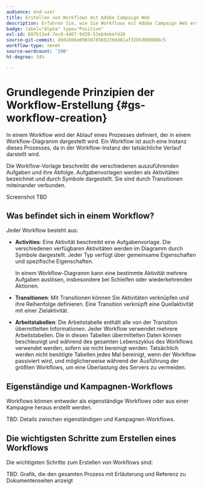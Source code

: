 ```yaml
---
audience: end-user
title: Erstellen von Workflows mit Adobe Campaign Web
description: Erfahren Sie, wie Sie Workflows mit Adobe Campaign Web erstellen
badge: label="Alpha" type="Positive"
exl-id: 687b13a4-7ec8-4d07-9d20-53eb4ebefd28
source-git-commit: d9d1666e0903d78560230dd81af32b53608686c5
workflow-type: tm+mt
source-wordcount: '290'
ht-degree: 34%

---
```



# Grundlegende Prinzipien der Workflow-Erstellung {#gs-workflow-creation}

In einem Workflow wird der Ablauf eines Prozesses definiert, der in einem Workflow-Diagramm dargestellt wird. Ein Workflow ist auch eine Instanz dieses Prozesses, da in der Workflow-Instanz der tatsächliche Verlauf darstellt wird.

Die Workflow-Vorlage beschreibt die verschiedenen auszuführenden Aufgaben und ihre Abfolge. Aufgabenvorlagen werden als Aktivitäten bezeichnet und durch Symbole dargestellt. Sie sind durch Transitionen miteinander verbunden.

Screenshot TBD

## Was befindet sich in einem Workflow?

Jeder Workflow besteht aus:

* **Activities**: Eine Aktivität beschreibt eine Aufgabenvorlage. Die verschiedenen verfügbaren Aktivitäten werden im Diagramm durch Symbole dargestellt. Jeder Typ verfügt über gemeinsame Eigenschaften und spezifische Eigenschaften.

   In einem Workflow-Diagramm kann eine bestimmte Aktivität mehrere Aufgaben auslösen, insbesondere bei Schleifen oder wiederkehrenden Aktionen.

* **Transitionen**: Mit Transitionen können Sie Aktivitäten verknüpfen und ihre Reihenfolge definieren. Eine Transition verknüpft eine Quellaktivität mit einer Zielaktivität.

* **Arbeitstabellen**: Die Arbeitstabelle enthält alle von der Transition übermittelten Informationen. Jeder Workflow verwendet mehrere Arbeitstabellen. Die in diesen Tabellen übermittelten Daten können beschleunigt und während des gesamten Lebenszyklus des Workflows verwendet werden, sofern sie nicht bereinigt werden. Tatsächlich werden nicht benötigte Tabellen jedes Mal bereinigt, wenn der Workflow passiviert wird, und möglicherweise während der Ausführung der größten Workflows, um eine Überlastung des Servers zu vermeiden.

## Eigenständige und Kampagnen-Workflows

Workflows können entweder als eigenständige Workflows oder aus einer Kampagne heraus erstellt werden.

TBD: Details zwischen eigenständigen und Kampagnen-Workflows.

## Die wichtigsten Schritte zum Erstellen eines Workflows

Die wichtigsten Schritte zum Erstellen von Workflows sind:

TBD: Grafik, die den gesamten Prozess mit Erläuterung und Referenz zu Dokumentenseiten anzeigt